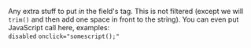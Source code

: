 Any extra stuff to put *in* the field's tag. This is not filtered (except we will `trim()` and then add one space in front to the string). You can even put JavaScript call here, examples:  
`disabled`
`onclick="somescript();"`  